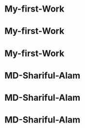 # My-first-Work
# My-first-Work
# My-first-Work
# MD-Shariful-Alam
# MD-Shariful-Alam
# MD-Shariful-Alam
